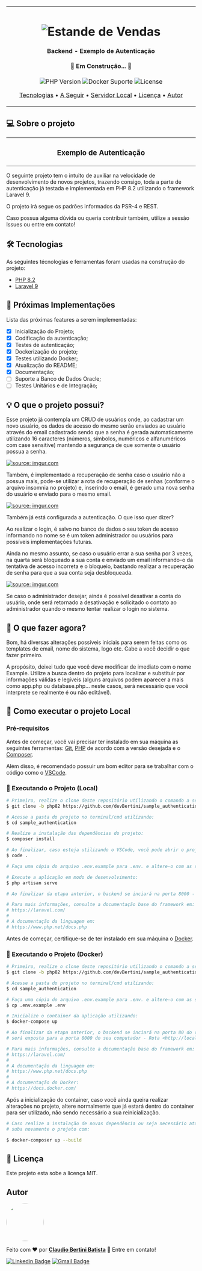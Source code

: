 <table align="center"><tr><td align="center" width="9999">
<h1 align="center">
    <img alt="Estande de Vendas" title="#Estande de Vendas" src="https://c0.wallpaperflare.com/preview/944/356/969/concept-construction-page-site.jpg"
    style="max-width:800px; max-height:450px; width: auto; height: auto;" />
</h1>

<h4 align="center"> 
	 Backend - Exemplo de Autenticação <br><br> 🚧 Em Construção... 🚧
</h4>

<p align="center">
  
  <img alt="PHP Version" src="https://img.shields.io/badge/PHP-8.2-green">
  
  <img alt="Docker Suporte" src="https://img.shields.io/badge/Docker-True-green">
  
  <img alt="License" src="https://img.shields.io/badge/license-MIT-green">
</p>

<p align="center">
 <a href="#hammer_and_wrench-tecnologias">Tecnologias</a> •
 <a href="#triangular_flag_on_post-próximas-implementações">A Seguir</a> •
 <a href="#pré-requisitos">Servidor Local</a> • 
 <a href="#memo-licença">Licença</a> •
 <a href="#autor">Autor</a>
</p>
</td></tr></table>

## 💻 Sobre o projeto
<table align="center"><tr><td align="center" width="9999">
<h3 align="center"> 
  <b>Exemplo de Autenticação</b>
</h3>
</td></tr></table>

O seguinte projeto tem o intuito de auxiliar na velocidade de desenvolvimento de novos projetos, trazendo consigo, toda a parte de autenticação já testada e implementada em PHP 8.2 utilizando o framework Laravel 9.

O projeto irá segue os padrões informados da PSR-4 e REST.

Caso possua alguma dúvida ou queria contribuir também, utilize a sessão Issues ou entre em contato!

## :hammer_and_wrench: Tecnologias

As seguintes técnologias e ferramentas foram usadas na construção do projeto:

- [PHP 8.2](https://www.php.net/releases/8.2/en.php)
- [Laravel 9](https://laravel.com/docs/9.x)

## :triangular_flag_on_post: Próximas Implementações

Lista das próximas features a serem implementadas:

- [X] Inicialização do Projeto;
- [X] Codificação da autenticação;
- [X] Testes de autenticação;
- [X] Dockerização do projeto;
- [X] Testes utilizando Docker;
- [X] Atualização do README;
- [X] Documentação;
- [ ] Suporte a Banco de Dados Oracle;
- [ ] Testes Unitários e de Integração;

## :bulb: O que o projeto possui?

Esse projeto já contempla um CRUD de usuários onde, ao cadastrar um novo usuário, os dados de acesso do mesmo serão enviados ao usuário através do email cadastrado sendo que a senha é gerada automaticamente utilizando 16 caracteres (números, símbolos, numéricos e alfanuméricos com case sensitive) mantendo a segurança de que somente o usuário possua a senha.

<a href="https://imgur.com/cQJCuSG"><img src="https://i.imgur.com/cQJCuSG.jpg" title="source: imgur.com" style="max-width:450px; max-height:225px; width: auto; height: auto;"  /></a>

Também, é implementado a recuperação de senha caso o usuário não a possua mais, pode-se utilizar a rota de recuperação de senhas (conforme o arquivo insomnia no projeto) e, inserindo o email, é gerado uma nova senha do usuário e enviado para o mesmo email.

<a href="https://imgur.com/SrBKAmj"><img src="https://i.imgur.com/SrBKAmj.jpg" title="source: imgur.com" style="max-width:450px; max-height:225px; width: auto; height: auto;" /></a>

Também já está configurada a autenticação. O que isso quer dizer?

Ao realizar o login, é salvo no banco de dados o seu token de acesso informando no nome se é um token administrador ou usuários para possíveis implementações futuras.

Ainda no mesmo assunto, se caso o usuário errar a sua senha por 3 vezes, na quarta será bloqueado a sua conta e enviado um email informando-o da tentativa de acesso incorreta e o bloqueio, bastando realizar a recuperação de senha para que a sua conta seja desbloqueada.

<a href="https://imgur.com/bCyw25V"><img src="https://i.imgur.com/bCyw25V.jpg" title="source: imgur.com" style="max-width:450px; max-height:225px; width: auto; height: auto;"  /></a>

Se caso o administrador desejar, ainda é possível desativar a conta do usuário, onde será retornado a desativação e solicitado o contato ao administrador quando o mesmo tentar realizar o login no sistema.

## :muscle: O que fazer agora?

Bom, há diversas alterações possíveis iniciais para serem feitas como os templates de email, nome do sistema, logo etc. Cabe a você decidir o que fazer primeiro.

A propósito, deixei tudo que você deve modificar de imediato com o nome Example. 
Utilize a busca dentro do projeto para localizar e substituir por informações válidas e legíveis (alguns arquivos podem aparecer a mais como app.php ou database.php... neste casos, será necessário que você interprete se realmente é ou não editável).

## :rocket: Como executar o projeto Local

### Pré-requisitos

Antes de começar, você vai precisar ter instalado em sua máquina as seguintes ferramentas:
[Git][php], [PHP][php] de acordo com a versão desejada e o [Composer][composer].<br>

Além disso, é recomendado possuir um bom editor para se trabalhar com o código como o [VSCode][vscode].

### :game_die: Executando o Projeto (Local)

```bash
# Primeiro, realize o clone deste repositório utilizando o comando a seguir:
$ git clone -b php82 https://github.com/devBertini/sample_authentication.git

# Acesse a pasta do projeto no terminal/cmd utilizando:
$ cd sample_authentication

# Realize a instalação das dependências do projeto:
$ composer install

# Ao finalizar, caso esteja utilizando o VSCode, você pode abrir o projeto utilizando o seguinte comando:
$ code .

# Faça uma cópia do arquivo .env.example para .env. e altere-o com as suas variáveis de ambiente.

# Execute a aplicação em modo de desenvolvimento:
$ php artisan serve

# Ao finalizar da etapa anterior, o backend se inciará na porta 8000 - acesse <http://localhost:8000>.

# Para mais informações, consulte a documentação base do framework em:
# https://laravel.com/
#
# A documentação da linguagem em:
# https://www.php.net/docs.php
```

Antes de começar, certifique-se de ter instalado em sua máquina o [Docker][docker].<br>

### :game_die: Executando o Projeto (Docker)

```bash
# Primeiro, realize o clone deste repositório utilizando o comando a seguir:
$ git clone -b php82 https://github.com/devBertini/sample_authentication.git

# Acesse a pasta do projeto no terminal/cmd utilizando:
$ cd sample_authentication

# Faça uma cópia do arquivo .env.example para .env. e altere-o com as suas variáveis de ambiente.
$ cp .env.example .env

# Inicialize o container da aplicação utilizando:
$ docker-compose up

# Ao finalizar da etapa anterior, o backend se inciará na porta 80 do container e
# será exposta para a porta 8000 do seu computador - Rota <http://localhost:8000/api/>.

# Para mais informações, consulte a documentação base do framework em:
# https://laravel.com/
#
# A documentação da linguagem em:
# https://www.php.net/docs.php
#
# A documentação do Docker:
# https://docs.docker.com/
```

Após a inicialização do container, caso você ainda queira realizar alterações no projeto,
altere normalmente que já estará dentro do container para ser utilizado, não sendo necessário a sua reinicialização.

```bash
# Caso realize a instalação de novas dependência ou seja necessário atualizar o autoload... 
# suba novamente o projeto com:

$ docker-composer up --build
```

## :memo: Licença

Este projeto esta sobe a licença MIT.

## Autor

<a href="https://www.linkedin.com/in/claudio-bertini/">
 <img style="border-radius: 50%;" src="https://media.licdn.com/dms/image/C4D03AQEZhXVdeCTaFw/profile-displayphoto-shrink_800_800/0/1612052000695?e=1678924800&v=beta&t=AfExYzwW3zlkmFBivZpXOfb6l6p6d4uB6-DwlbD02BM" width="100px;" alt=""/>
 <br />
</a>

Feito com :heart: por <a href="https://www.linkedin.com/in/claudio-bertini/" title="Linkedin"><b>Claudio Bertini Batista</b></a> 👋 Entre em contato!
<br>

[![Linkedin Badge](https://img.shields.io/badge/LinkedIn-0077B5?style=flat-square&logo=Linkedin&logoColor=white&link=https://www.linkedin.com/in/claudio-bertini/)](https://www.linkedin.com/in/claudio-bertini/) [![Gmail Badge](https://img.shields.io/badge/-Gmail-c14438?style=flat-square&logo=Gmail&logoColor=white&link=mailto:claudiobertini.comp@gmail.com)](mailto:claudiobertini.comp@gmail.com)

[php]: https://www.php.net/
[vscode]: https://code.visualstudio.com/
[composer]: https://getcomposer.org/
[git]: https://git-scm.com/
[docker]: https://www.docker.com/